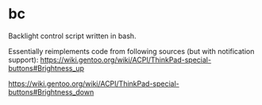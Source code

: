 # bc
Backlight control script written in bash.

Essentially reimplements code from following sources (but with notification support):
https://wiki.gentoo.org/wiki/ACPI/ThinkPad-special-buttons#Brightness_up

https://wiki.gentoo.org/wiki/ACPI/ThinkPad-special-buttons#Brightness_down
